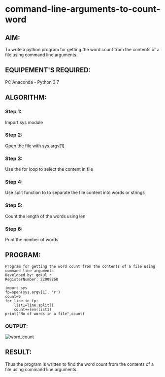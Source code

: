 # command-line-arguments-to-count-word
## AIM:
To write a python program for getting the word count from the contents of a file using command line arguments.
## EQUIPEMENT'S REQUIRED: 
PC
Anaconda - Python 3.7
## ALGORITHM: 
### Step 1:
Import sys module

### Step 2:
Open the file with sys.argv[1]

### Step 3:
Use the for loop to select the content in file

### Step 4:
Use split function to to separate the file content into words or strings

### Step 5:
Count the length of the words using len

### Step 6:
Print the number of words.

## PROGRAM:
```
Program for getting the word count from the contents of a file using command line arguments
Developed by: gokul r
RegisterNumber: 22009260

import sys
fp=open(sys.argv[1], 'r')
count=0
for line in fp:
    list1=line.split()
    count+=len(list1)
print("No of words in a file",count)
```

### OUTPUT:

![word_count](https://github.com/A-Thiyagarajan/command-line-arguments-to-count-word/assets/118707693/dd500c0c-a973-4945-baad-6c6094e2e047)


## RESULT:
Thus the program is written to find the word count from the contents of a file using command line arguments.
